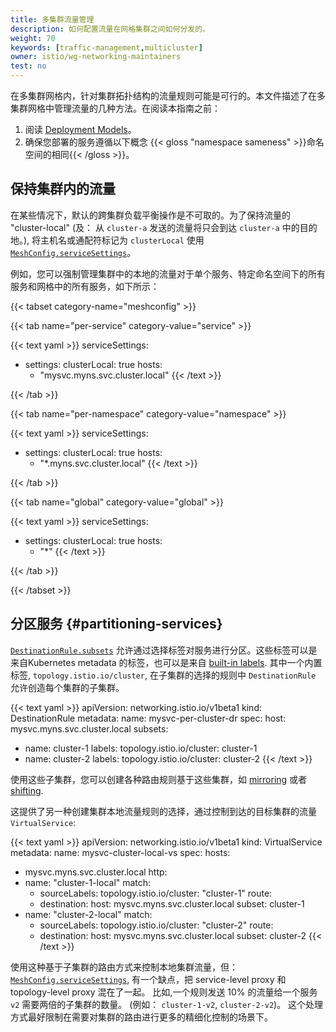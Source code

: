 ```yaml
---
title: 多集群流量管理
description: 如何配置流量在网格集群之间如何分发的。
weight: 70
keywords: [traffic-management,multicluster]
owner: istio/wg-networking-maintainers
test: no
---
```


在多集群网格内，针对集群拓扑结构的流量规则可能是可行的。本文件描述了在多集群网格中管理流量的几种方法。在阅读本指南之前：

1. 阅读 [Deployment Models](/zh/docs/ops/deployment/deployment-models/#multiple-clusters)。
2. 确保您部署的服务遵循以下概念 {{< gloss "namespace sameness" >}}命名空间的相同{{< /gloss >}}。

## 保持集群内的流量
在某些情况下，默认的跨集群负载平衡操作是不可取的。为了保持流量的 "cluster-local" (及：
从 `cluster-a` 发送的流量将只会到达 `cluster-a` 中的目的地。), 将主机名或通配符标记为 `clusterLocal`
使用 [`MeshConfig.serviceSettings`](/zh/docs/reference/config/istio.mesh.v1alpha1/#MeshConfig-ServiceSettings-Settings)。

例如，您可以强制管理集群中的本地的流量对于单个服务、特定命名空间下的所有服务和网格中的所有服务，如下所示：

{{< tabset category-name="meshconfig" >}}

{{< tab name="per-service" category-value="service" >}}

{{< text yaml >}}
serviceSettings:
- settings:
    clusterLocal: true
  hosts:
  - "mysvc.myns.svc.cluster.local"
{{< /text >}}

{{< /tab >}}

{{< tab name="per-namespace" category-value="namespace" >}}

{{< text yaml >}}
serviceSettings:
- settings:
    clusterLocal: true
  hosts:
  - "*.myns.svc.cluster.local"
{{< /text >}}

{{< /tab >}}

{{< tab name="global" category-value="global" >}}

{{< text yaml >}}
serviceSettings:
- settings:
    clusterLocal: true
  hosts:
  - "*"
{{< /text >}}

{{< /tab >}}

{{< /tabset >}}

## 分区服务 {#partitioning-services}

[`DestinationRule.subsets`](/zh/docs/reference/config/networking/destination-rule/#Subset) 允许通过选择标签对服务进行分区。这些标签可以是来自Kubernetes metadata 的标签，也可以是来自 [built-in labels](/zh/docs/reference/config/labels/).
其中一个内置标签, `topology.istio.io/cluster`, 在子集群的选择的规则中 `DestinationRule` 允许创造每个集群的子集群。

{{< text yaml >}}
apiVersion: networking.istio.io/v1beta1
kind: DestinationRule
metadata:
  name: mysvc-per-cluster-dr
spec:
  host: mysvc.myns.svc.cluster.local
  subsets:
  - name: cluster-1
    labels:
      topology.istio.io/cluster: cluster-1
  - name: cluster-2
    labels:
      topology.istio.io/cluster: cluster-2
{{< /text >}}

使用这些子集群，您可以创建各种路由规则基于这些集群，如 [mirroring](/zh/docs/tasks/traffic-management/mirroring/)
或者 [shifting](/zh/docs/tasks/traffic-management/traffic-shifting/).

这提供了另一种创建集群本地流量规则的选择，通过控制到达的目标集群的流量`VirtualService`:

{{< text yaml >}}
apiVersion: networking.istio.io/v1beta1
kind: VirtualService
metadata:
  name: mysvc-cluster-local-vs
spec:
  hosts:
  - mysvc.myns.svc.cluster.local
  http:
  - name: "cluster-1-local"
    match:
    - sourceLabels:
        topology.istio.io/cluster: "cluster-1"
    route:
    - destination:
        host: mysvc.myns.svc.cluster.local
        subset: cluster-1
  - name: "cluster-2-local"
    match:
    - sourceLabels:
        topology.istio.io/cluster: "cluster-2"
    route:
    - destination:
        host: mysvc.myns.svc.cluster.local
        subset: cluster-2
{{< /text >}}

使用这种基于子集群的路由方式来控制本地集群流量，但：
[`MeshConfig.serviceSettings`](/zh/docs/reference/config/istio.mesh.v1alpha1/#MeshConfig-ServiceSettings-Settings),
有一个缺点，把 service-level proxy 和 topology-level proxy 混在了一起。
比如,一个规则发送 10% 的流量给一个服务 `v2` 需要两倍的子集群的数量。
 (例如： `cluster-1-v2`, `cluster-2-v2`)。
这个处理方式最好限制在需要对集群的路由进行更多的精细化控制的场景下。